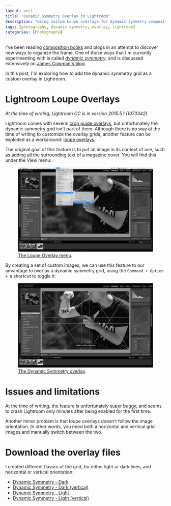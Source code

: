 ```yaml
---
layout: post
title: "Dynamic Symmetry Overlay in Lightroom"
description: "Using custom Loupe overlays for dynamic symmetry compositions."
tags: [photography, dynamic symmetry, overlay, lightroom]
categories: [Photography]
---
```


I've been reading [composition books](http://www.amazon.com/Photographers-Eye-Composition-Design-Digital/dp/0240809343)
and blogs in an attempt to discover new ways to organize the frame. One of those ways that I'm
currently experimenting with is called [*dynamic symmetry*](https://en.wikipedia.org/wiki/Jay_Hambidge),
and is discussed extensively on [James Cowman's blog](http://www.leicacameramonkey.com/blog/rule-of-thirds-vs-dynamic-symmetry).

In this post, I'm exploring how to add the dynamic symmetry grid as a custom overlay in Lightroom.

# Lightroom Loupe Overlays

*At the time of writing, Lightroom CC is in version 2015.5.1 (1073342).*

Lightroom comes with several [crop guide overlays](https://lightroomtricks.com/crop-overlays), but
unfortunately the dynamic symmetry grid isn't part of them. Although there is no way at the time
of writing to customize the overlay grids, another feature can be exploited as a workaround:
[loupe overlays](http://blogs.adobe.com/richardcurtis/2014/10/17/creativefriday-using-an-image-to-overlay-the-loupe-view-in-lightroom/).

The original goal of this feature is to put an image in its context of use, such as adding all the
surrounding text of a magazine cover. You will find this under the View menu:

<figure class="center">
    <a href="/images/dynamic_symmetry_lightroom/lightroom_1.png"><img src="/images/dynamic_symmetry_lightroom/lightroom_1_crop.jpg" alt=""></a>
    <figcaption><a href="/images/dynamic_symmetry_lightroom/lightroom_1.png" title="The Loupe Overlay menu">The Loupe Overlay menu</a>.</figcaption>
</figure>

By creating a set of custom images, we can use this feature to our advantage to overlay a dynamic
symmetry grid, using the `Command + Option + O` shortcut to toggle it:

<figure class="center">
    <a href="/images/dynamic_symmetry_lightroom/lightroom_2.png"><img src="/images/dynamic_symmetry_lightroom/lightroom_2_crop.jpg" alt=""></a>
    <figcaption><a href="/images/dynamic_symmetry_lightroom/lightroom_2.png" title="Dynamic Symmetry Overlay">The Dynamic Symmetry overlay</a>.</figcaption>
</figure>

# Issues and limitations

At the time of writing, the feature is unfortunately super buggy, and seems to crash Lightroom only
minutes after being enabled for the first time.

Another minor problem is that loupe overlays doesn't follow the image orientation. In other words,
you need both a horizontal and vertical grid images and manually switch between the two.

# Download the overlay files

I created different flavors of the grid, for either light or dark lines, and horizontal or vertical
orientation:

- [Dynamic Symmetry - Dark](/images/dynamic_symmetry_lightroom/dynamic_symmetry_overlay_dark.png)
- [Dynamic Symmetry - Dark (vertical)](/images/dynamic_symmetry_lightroom/dynamic_symmetry_overlay_dark_vertical.png)
- [Dynamic Symmetry - Light](/images/dynamic_symmetry_lightroom/dynamic_symmetry_overlay_light.png)
- [Dynamic Symmetry - Light (vertical)](/images/dynamic_symmetry_lightroom/dynamic_symmetry_overlay_light_vertical.png)
